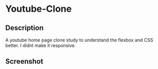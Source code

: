 ﻿# Youtube-Clone
## Description
A youtube home page clone study to understand the flexbox and CSS better. I didnt make it responsive.
## Screenshot

